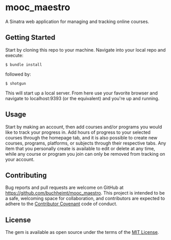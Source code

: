 # mooc_maestro
A Sinatra web application for managing and tracking online courses.

## Getting Started
Start by cloning this repo to your machine. Navigate into your local repo and execute:

    $ bundle install

followed by:

    $ shotgun

This will start up a local server. From here use your favorite browser and navigate to localhost:9393 (or the equivalent) and you're up and running.

## Usage

Start by making an account, then add courses and/or programs you would like to track your progress in. Add hours of progress to your selected courses through the homepage tab, and it is also possible to create new courses, programs, platforms, or subjects through their respective tabs. Any item that you personally create is available to edit or delete at any time, while any course or program you join can only be removed from tracking on your account.

## Contributing

Bug reports and pull requests are welcome on GitHub at https://github.com/buchheimt/mooc_maestro. This project is intended to be a safe, welcoming space for collaboration, and contributors are expected to adhere to the [Contributor Covenant](http://contributor-covenant.org) code of conduct.

## License

The gem is available as open source under the terms of the [MIT License](http://opensource.org/licenses/MIT).
